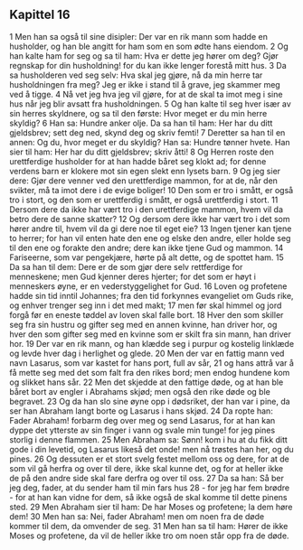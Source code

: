 ## Kapittel 16

1 Men han sa også til sine disipler: Der var en rik mann som hadde en husholder, og han ble angitt for ham som en som ødte hans eiendom.
2 Og han kalte ham for seg og sa til ham: Hva er dette jeg hører om deg? Gjør regnskap for din husholdning! for du kan ikke lenger forestå mitt hus.
3 Da sa husholderen ved seg selv: Hva skal jeg gjøre, nå da min herre tar husholdningen fra meg? Jeg er ikke i stand til å grave, jeg skammer meg ved å tigge.
4 Nå vet jeg hva jeg vil gjøre, for at de skal ta imot meg i sine hus når jeg blir avsatt fra husholdningen.
5 Og han kalte til seg hver især av sin herres skyldnere, og sa til den første: Hvor meget er du min herre skyldig?
6 Han sa: Hundre anker olje. Da sa han til ham: Her har du ditt gjeldsbrev; sett deg ned, skynd deg og skriv femti!
7 Deretter sa han til en annen: Og du, hvor meget er du skyldig? Han sa: Hundre tønner hvete. Han sier til ham: Her har du ditt gjeldsbrev; skriv åtti!
8 Og Herren roste den urettferdige husholder for at han hadde båret seg klokt ad; for denne verdens barn er klokere mot sin egen slekt enn lysets barn.
9 Og jeg sier dere: Gjør dere venner ved den urettferdige mammon, for at de, når den svikter, må ta imot dere i de evige boliger!
10 Den som er tro i smått, er også tro i stort, og den som er urettferdig i smått, er også urettferdig i stort.
11 Dersom dere da ikke har vært tro i den urettferdige mammon, hvem vil da betro dere de sanne skatter?
12 Og dersom dere ikke har vært tro i det som hører andre til, hvem vil da gi dere noe til eget eie?
13 Ingen tjener kan tjene to herrer; for han vil enten hate den ene og elske den andre, eller holde seg til den ene og forakte den andre; dere kan ikke tjene Gud og mammon.
14 Fariseerne, som var pengekjære, hørte på alt dette, og de spottet ham.
15 Da sa han til dem: Dere er de som gjør dere selv rettferdige for menneskene; men Gud kjenner deres hjerter; for det som er høyt i menneskers øyne, er en vederstyggelighet for Gud.
16 Loven og profetene hadde sin tid inntil Johannes; fra den tid forkynnes evangeliet om Guds rike, og enhver trenger seg inn i det med makt;
17 men før skal himmel og jord forgå før en eneste tøddel av loven skal falle bort.
18 Hver den som skiller seg fra sin hustru og gifter seg med en annen kvinne, han driver hor, og hver den som gifter seg med en kvinne som er skilt fra sin mann, han driver hor.
19 Der var en rik mann, og han klædde seg i purpur og kostelig linklæde og levde hver dag i herlighet og glede.
20 Men der var en fattig mann ved navn Lasarus, som var kastet for hans port, full av sår,
21 og hans attrå var å få mette seg med det som falt fra den rikes bord; men endog hundene kom og slikket hans sår.
22 Men det skjedde at den fattige døde, og at han ble båret bort av engler i Abrahams skjød; men også den rike døde og ble begravet.
23 Og da han slo sine øyne opp i dødsriket, der han var i pine, da ser han Abraham langt borte og Lasarus i hans skjød.
24 Da ropte han: Fader Abraham! forbarm deg over meg og send Lasarus, for at han kan dyppe det ytterste av sin finger i vann og svale min tunge! for jeg pines storlig i denne flammen.
25 Men Abraham sa: Sønn! kom i hu at du fikk ditt gode i din levetid, og Lasarus likeså det onde! men nå trøstes han her, og du pines.
26 Og dessuten er et stort svelg festet mellom oss og dere, for at de som vil gå herfra og over til dere, ikke skal kunne det, og for at heller ikke de på den andre side skal fare derfra og over til oss.
27 Da sa han: Så ber jeg deg, fader, at du sender ham til min fars hus
28 - for jeg har fem brødre - for at han kan vidne for dem, så ikke også de skal komme til dette pinens sted.
29 Men Abraham sier til ham: De har Moses og profetene; la dem høre dem!
30 Men han sa: Nei, fader Abraham! men om noen fra de døde kommer til dem, da omvender de seg.
31 Men han sa til ham: Hører de ikke Moses og profetene, da vil de heller ikke tro om noen står opp fra de døde.

